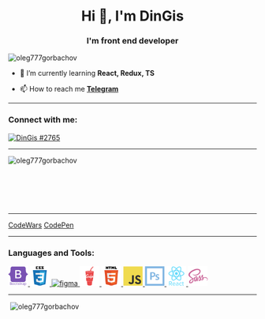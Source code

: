 <h1 align="center">Hi 👋, I'm DinGis</h1>
<h3 align="center">I'm front end developer</h3>

<p align="left"> <img src="https://komarev.com/ghpvc/?username=oleg777gorbachov&label=Profile%20views&color=0e75b6&style=flat" alt="oleg777gorbachov" /> </p>

- 🌱 I’m currently learning **React, Redux, TS**

- 📫 How to reach me <a href='https://t.me/DinGis9' target="_blank" >**Telegram**</a>

***

<h3 align="left">Connect with me:</h3>
<p align="left">
<a href="https://discord.gg/DinGis #2765" target="blank"><img align="center" src="https://raw.githubusercontent.com/rahuldkjain/github-profile-readme-generator/master/src/images/icons/Social/discord.svg" alt="DinGis #2765" height="30" width="40" /></a>
</p>

***

<p><img align="left" src="https://github-readme-stats.vercel.app/api/top-langs?username=oleg777gorbachov&show_icons=true&locale=en&layout=compact" alt="oleg777gorbachov" /></p> 

<br><br><br><br><br><br>

***

<a href='https://www.codewars.com/users/DinGis9' target='_blank'>CodeWars</a>
<a href='https://codepen.io/oleg777gorbachov' target='_blank'>CodePen</a>
***

<h3 align="left">Languages and Tools:</h3>
<p align="left"> <a href="https://getbootstrap.com" target="_blank" rel="noreferrer"> <img src="https://raw.githubusercontent.com/devicons/devicon/master/icons/bootstrap/bootstrap-plain-wordmark.svg" alt="bootstrap" width="40" height="40"/> </a> <a href="https://www.w3schools.com/css/" target="_blank" rel="noreferrer"> <img src="https://raw.githubusercontent.com/devicons/devicon/master/icons/css3/css3-original-wordmark.svg" alt="css3" width="40" height="40"/> </a> <a href="https://www.figma.com/" target="_blank" rel="noreferrer"> <img src="https://www.vectorlogo.zone/logos/figma/figma-icon.svg" alt="figma" width="40" height="40"/> </a> <a href="https://gulpjs.com" target="_blank" rel="noreferrer"> <img src="https://raw.githubusercontent.com/devicons/devicon/master/icons/gulp/gulp-plain.svg" alt="gulp" width="40" height="40"/> </a> <a href="https://www.w3.org/html/" target="_blank" rel="noreferrer"> <img src="https://raw.githubusercontent.com/devicons/devicon/master/icons/html5/html5-original-wordmark.svg" alt="html5" width="40" height="40"/> </a> <a href="https://developer.mozilla.org/en-US/docs/Web/JavaScript" target="_blank" rel="noreferrer"> <img src="https://raw.githubusercontent.com/devicons/devicon/master/icons/javascript/javascript-original.svg" alt="javascript" width="40" height="40"/> </a> <a href="https://www.photoshop.com/en" target="_blank" rel="noreferrer"> <img src="https://raw.githubusercontent.com/devicons/devicon/master/icons/photoshop/photoshop-line.svg" alt="photoshop" width="40" height="40"/> </a> <a href="https://reactjs.org/" target="_blank" rel="noreferrer"> <img src="https://raw.githubusercontent.com/devicons/devicon/master/icons/react/react-original-wordmark.svg" alt="react" width="40" height="40"/> </a> <a href="https://sass-lang.com" target="_blank" rel="noreferrer"> <img src="https://raw.githubusercontent.com/devicons/devicon/master/icons/sass/sass-original.svg" alt="sass" width="40" height="40"/> </a> </p>

***

<p>&nbsp;<img align="center" src="https://github-readme-stats.vercel.app/api?username=oleg777gorbachov&show_icons=true&locale=en" alt="oleg777gorbachov" /></p>
